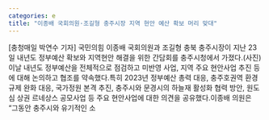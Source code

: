 ```yaml
---
categories: e
title: "이종배 국회의원·조길형 충주시장 지역 현안 예산 확보 머리 맞대"
---
```

[충청매일 박연수 기자] 국민의힘 이종배 국회의원과 조길형 충북 충주시장이 지난 23일 내년도 정부예산 확보와 지역현안 해결을 위한 간담회를 충주시청에서 가졌다.(사진)이날 내년도 정부예산을 전체적으로 점검하고 미반영 사업, 지역 주요 현안사업 추진 등에 대해 논의하고 협조를 약속했다.특히 2023년 정부예산 총력 대응, 충주호권역 환경규제 완화 대응, 국가정원 본격 추진, 충주시와 문경시의 하늘재 활성화 협력 방안, 원도심 상권 르네상스 공모사업 등 주요 현안사업에 대한 의견을 공유했다.이종배 의원은 “그동안 충주시와 유기적인 소